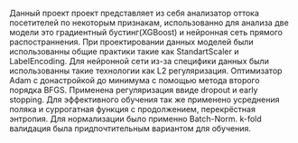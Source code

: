Данный проект проект представляет из себя анализатор оттока посетителей по некоторым признакам, использованно для анализа две модели это градиентный бустинг(XGBoost) и нейронная сеть прямого распостраннения. При проектировании данных моделей были использованны общие практики такие как StandartScaler и LabelEncoding. Для нейронной сети из-за специфики данных были использованны такие технологии как L2 регуляризация. Оптимизатор Adam с донастройкой до минимума с помощью метода второго порядка BFGS. Применена регуляризация ввиде dropout и early stopping. Для эффективного обучения так же применено усреднения поляка и суррогатная функция с продолжением, перекрёстная энтропия. Для нормализации было применно Batch-Norm. k-fold валидация была придпочтительным вариантом для обучения. 
